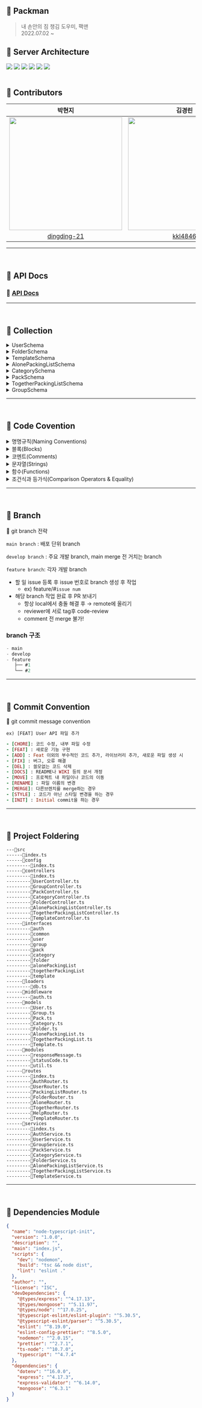 ## 🧳 Packman
> 내 손안의 짐 챙김 도우미, 팩맨  
2022.07.02 ~ 
## 🧳 Server Architecture
<img src="https://img.shields.io/badge/TypeScript-2d79c7?style=flat-square&logo=TypeScript&logoColor=white"/> <img src="https://img.shields.io/badge/Node.js-339933?style=flat-square&logo=Node.js&logoColor=white"/> <img src="https://img.shields.io/badge/Express-000000?style=flat-square&logo=Express&logoColor=white"/> <img src="https://img.shields.io/badge/MongoDB-47A248?style=flat-square&logo=MongoDB&logoColor=white"/> <img src="https://img.shields.io/badge/Mongoose-47A248?style=flat-square&logo=MongoDB&logoColor=white"/>
 <img src="https://img.shields.io/badge/AWS-232F3E?style=flat-square&logo=AmazonAWS&logoColor=white"/> <br>
</br>
## 🧳 Contributors

|           박현지                             |                            김경린                           |                            장서희                           |
| :----------------------------------------------------------: | :----------------------------------------------------------: | :----------------------------------------------------------: |
| <img src="https://user-images.githubusercontent.com/63945197/178551981-6bb59e08-226e-4541-bfc8-784142d87c68.png" width="300"/> | <img src="https://user-images.githubusercontent.com/63945197/178552234-ea3bb0e4-5128-4f09-8a34-51c3d730f41b.png" width="300"/>  | <img src="https://user-images.githubusercontent.com/63945197/178552668-9e2f1d2f-65c6-435c-b682-fe39796e64d8.png" width="300"/>  
|              [dingding-21](https://github.com/dingding-21)               |             [kkl4846](https://github.com/kkl4846)              |             [laalaa31](https://github.com/laalaa31)              |
<hr>
<br/>

## 🧳 API Docs

### 🔗 [API Docs](https://freezing-innovation-7f5.notion.site/API-0914779ec2404484acc8f63a36e272dd)

<hr>
<br/>

## 🧳 Collection
<details>
<summary>UserSchema</summary>
<div markdown="1">

```
const UserSchema = new mongoose.Schema(
  {
    email: {
      type: String,
      required: true,
    },
    nickname: {
      type: String,
    },
    profileImageId: {
      type: String,
    },
    isDeleted: {
      type: Boolean,
      default: false,
    },
  },
  {
    timestamps: true,
  },
);
```
</div>
</details>

<details>
<summary>FolderSchema</summary>
<div markdown="1">

```
const FolderSchema = new mongoose.Schema(
  {
    title: {
      type: String,
      required: true,
    },
    isAloned: {
      type: Boolean,
      required: true,
    },
    userId: {
      type: mongoose.Types.ObjectId,
      required: true,
      ref: 'User',
    },
    listNum: {
      type: Number,
      default: 0,
    },
    packingListArray: [
      {
        type: mongoose.Types.ObjectId,
        refPath: 'listModel',
      },
    ],
    listModel: {
      type: String,
      required: true,
      enum: ['AlonePackingList', 'TogetherPackingList'],
    },
  },
  { timestamps: true },
);
```
</div>
</details>

<details>
<summary>TemplateSchema</summary>
<div markdown="1">

```
const TemplateSchema = new mongoose.Schema(
  {
    title: {
      type: String,
      required: true,
    },
    categoryIdArray: [
      {
        type: mongoose.Types.ObjectId,
      },
    ],
    isAloned: {
      type: Boolean,
      required: true,
    },
    isHelped: {
      type: Boolean,
      required: true,
    },
  },
  { timestamps: true },
);

```
</div>
</details>

<details>
<summary>AlonePackingListSchema</summary>
<div markdown="1">

```
const AlonePackingListSchema = new mongoose.Schema(
  {
    title: {
      type: String,
      required: true,
    },
    isSaved: {
      type: String,
      default: false,
    },
    departureDate: {
      type: Date,
      required: true,
    },
    packTotalNum: {
      type: Number,
    },
    packRemainNum: {
      type: Number,
    },
    categoryIdArray: [
      {
        type: mongoose.Types.ObjectId,
      },
    ],
    isDeleted: {
      type: Boolean,
      default: false,
    },
    remainDay: {
      type: Number,
    },
  },
  { timestamps: true },
);
```
</div>
</details>

<details>
<summary>CategorySchema</summary>
<div markdown="1">

```
const CategorySchema = new mongoose.Schema(
  {
    name: {
      type: String,
      required: true,
    },
    packIdArray: [
      {
        type: mongoose.Types.ObjectId,
      },
    ],
  },
  { timestamps: true },
);
```
</div>
</details>

<details>
<summary>PackSchema</summary>
<div markdown="1">

```
const PackSchema = new mongoose.Schema(
  {
    name: {
      type: String,
      required: true,
    },
    isChecked: {
      type: Boolean,
      default: false,
    },
    packerId: {
      type: mongoose.Types.ObjectId,
    },
  },
  { timestamps: true },
);
```
</div>
</details>

<details>
<summary>TogetherPackingListSchema</summary>
<div markdown="1">

```
const TogetherPackingListSchema = new mongoose.Schema(
  {
    title: {
      type: String,
      required: true,
    },
    isSaved: {
      type: String,
      default: false,
    },
    departureDate: {
      type: Date,
      required: true,
    },
    packTotalNum: {
      type: Number,
    },
    packRemainNum: {
      type: Number,
    },
    groupId: {
      type: mongoose.Types.ObjectId,
    },
    categoryIdArray: [
      {
        type: mongoose.Types.ObjectId,
      },
    ],
    isDeleted: {
      type: Boolean,
      default: false,
    },
    myPackingListId: {
      type: mongoose.Types.ObjectId,
    },
    remainDay: {
      type: Number,
    },
  },
  { timestamps: true },
);
```
</div>
</details>

<details>
<summary>GroupSchema</summary>
<div markdown="1">

```
const GroupSchema = new mongoose.Schema({
  userIdArray: [
    {
      type: mongoose.Types.ObjectId,
    },
  ],
});
```
</div>
</details>
<hr>
</br>

## 🧳   Code Covention

<details>
###<summary>명명규칙(Naming Conventions)</summary>
<div markdown="1">

1. 이름으로부터 의도가 읽혀질 수 있게 쓴다.
- ex)

    ```jsx
    // bad
    function q() {
      // ...stuff...
    }
    
    // good
    function query() {
      // ..stuff..
    }
    
    ```
    
2. 오브젝트, 함수, 그리고 인스턴스에는 `camelCase`를 사용한다.
- ex)
    
    ```jsx
    // bad
    const OBJEcttsssss = {};
    const this_is_my_object = {};
    function c() {}
    
    // good
    const thisIsMyObject = {};
    function thisIsMyFunction() {}
    
    ```
    
3. 클래스나 constructor에는 `PascalCase`를 사용한다.
- ex)
    
    ```jsx
    // bad
    function user(options) {
      this.name = options.name;
    }
    
    const bad = new user({
      name: 'nope',
    });
    
    // good
    class User {
      constructor(options) {
        this.name = options.name;
      }
    }
    
    const good = new User({
      name: 'yup',
    });
    
    ```
    
4. 함수 이름은 동사 + 명사 형태로 작성한다.
ex) `postUserInformation( )`
5. 약어 사용은 최대한 지양한다.
6. 이름에 네 단어 이상이 들어가면 팀원과 상의를 거친 후 사용한다
</div>
</details>

<details>
###<summary>블록(Blocks)</summary>
<div markdown="1">

1. 복수행의 블록에는 중괄호({})를 사용한다.
- ex)
    
    ```jsx
    // bad
    if (test)
      return false;
    
    // good
    if (test) return false;
    
    // good
    if (test) {
      return false;
    }
    
    // bad
    function() { return false; }
    
    // good
    function() {
      return false;
    }
    
    ```
    
2. 복수행 블록의 `if` 와 `else` 를 이용하는 경우 `else` 는 `if` 블록 끝의 중괄호( } )와 같은 행에 위치시킨다.
- ex)
    
    ```java
    // bad
    if (test) {
      thing1();
      thing2();
    } 
    else {
      thing3();
    }
    
    // good
    if (test) {
      thing1();
      thing2();
    } else {
      thing3();
    }
    
    ```
</div>
</details>

<details>
<summary>코멘트(Comments)</summary>
<div markdown="1">

1. 복수형의 코멘트는 `/** ... */` 를 사용한다.
- ex)
    
    ```jsx
    // good
    /**
     * @param {String} tag
     * @return {Element} element
     */
    function make(tag) {
      // ...stuff...
    
      return element;
    }
    
    ```
    
2. 단일 행의 코멘트에는 `//` 을 사용하고 코멘트를 추가하고 싶은 코드의 상부에 배치한다. 그리고 코멘트의 앞에 빈 행을 넣는다.
- ex)
    
    ```jsx
    // bad
    const active = true; // is current tab
    
    // good
    // is current tab
    const active = true;
    
    // good
    function getType() {
      console.log('fetching type...');
    
      // set the default type to 'no type'
      const type = this._type || 'no type';
    
      return type;
    }
    
    ```
</div>
</details>

<details>
<summary>문자열(Strings)</summary>
<div markdown="1">

1. 문자열에는 싱크쿼트 `''` 를 사용한다.
- ex)
    
    ```jsx
    // bad
    const name = "Capt. Janeway";
    
    // good
    const name = 'Capt. Janeway';
    ```
    
2. 프로그램에서 문자열을 생성하는 경우는 문자열 연결이 아닌 `template strings`를 이용한다.
- ex)
    
    ```jsx
    // bad
    function sayHi(name) {
      return 'How are you, ' + name + '?';
    }
    
    // bad
    function sayHi(name) {
      return ['How are you, ', name, '?'].join();
    }
    
    // good
    function sayHi(name) {
      return `How are you, ${name}?`;
    }
    
    ```
</div>
</details>

<details>
<summary>함수(Functions)</summary>
<div markdown="1">

1. 화살표 함수를 사용한다.
- ex)
    
    ```jsx
     var arr1 = [1, 2, 3];
      var pow1 = arr.map(function (x) { // ES5 Not Good
        return x * x;
      });
    
      const arr2 = [1, 2, 3];
      const pow2 = arr.map(x => x * x); // ES6 Good
    ```
    
</div>
</details>

<details>
<summary>조건식과 등가식(Comparison Operators & Equality)</summary>
<div markdown="1">

1. `==` 이나 `!=` 보다 `===` 와 `!==` 을 사용한다.
2. 단축형을 사용한다.
- ex)
    
    ```jsx
    // bad
    if (name !== '') {
      // ...stuff...
    }
    
    // good
    if (name) {
      // ...stuff...
    }
    ```
    
3. 비동기 함수를 사용할 때 `Promise`함수의 사용은 지양하고 `async`, `await`를 쓰도록 한다
</div>
</details>

<hr>
</br>

## 🧳 Branch

<aside>
🌱 git branch 전략

`main branch` : 배포 단위 branch

`develop branch` : 주요 개발 branch, main merge 전 거치는 branch

`feature branch`: 각자 개발 branch

- 할 일 issue 등록 후 issue 번호로 branch 생성 후 작업
    - ex) feature/#`issue num`
- 해당 branch 작업 완료 후 PR 보내기
    - 항상 local에서 충돌 해결 후 → remote에 올리기
    - reviewer에 서로 tag후 code-review
    - comment 전 merge 불가!

 ### branch 구조

```jsx
- main
- develop
- feature
   ├── #1
   └── #2
```

</aside>
<hr>
</br>

## 🧳 Commit Convention

<aside>
👻 git commit message convention

`ex) [FEAT] User API 파일 추가` 

```ruby
- [CHORE]: 코드 수정, 내부 파일 수정
- [FEAT] : 새로운 기능 구현
- [ADD] : Feat 이외의 부수적인 코드 추가, 라이브러리 추가, 새로운 파일 생성 시
- [FIX] : 버그, 오류 해결
- [DEL] : 쓸모없는 코드 삭제
- [DOCS] : README나 WIKI 등의 문서 개정
- [MOVE] : 프로젝트 내 파일이나 코드의 이동
- [RENAME] : 파일 이름의 변경
- [MERGE]: 다른브렌치를 merge하는 경우
- [STYLE] : 코드가 아닌 스타일 변경을 하는 경우
- [INIT] : Initial commit을 하는 경우
```

</aside>
<hr>
</br>


## 🧳 Project Foldering
```
---📁src
------📄index.ts
------📁config
---------📄index.ts
------📁controllers
---------📄index.ts
---------📄UserController.ts
---------📄GroupController.ts
---------📄PackController.ts
---------📄CategoryController.ts
---------📄FolderController.ts
---------📄AlonePackingListController.ts
---------📄TogetherPackingListController.ts
---------📄TemplateController.ts
------📁interfaces
---------📁auth
---------📁common
---------📁user
---------📁group
---------📁pack
---------📁category
---------📁folder
---------📁alonePackingList
---------📁togetherPackingList
---------📁template
------📁loaders
---------📄db.ts
------📁middleware
---------📄auth.ts
------📁models
---------📄User.ts
---------📄Group.ts
---------📄Pack.ts
---------📄Category.ts
---------📄Folder.ts
---------📄AlonePackingList.ts
---------📄TogetherPackingList.ts
---------📄Template.ts
------📁modules
---------📄responseMessage.ts
---------📄statusCode.ts
---------📄util.ts
------📁routes
---------📄index.ts
---------📄AuthRouter.ts
---------📄UserRouter.ts
---------📄PackingListRouter.ts
---------📄FolderRouter.ts
---------📄AloneRouter.ts
---------📄TogetherRouter.ts
---------📄HelpRouter.ts
---------📄TemplateRouter.ts
------📁services
---------📄index.ts
---------📄AuthService.ts
---------📄UserService.ts
---------📄GroupService.ts
---------📄PackService.ts
---------📄CategoryService.ts
---------📄FolderService.ts
---------📄AlonePackingListService.ts
---------📄TogetherPackingListService.ts
---------📄TemplateService.ts
```

  
<hr>

</br>

## 🧳 Dependencies Module

```json
{
  "name": "node-typescript-init",
  "version": "1.0.0",
  "description": "",
  "main": "index.js",
  "scripts": {
    "dev": "nodemon",
    "build": "tsc && node dist",
    "lint": "eslint ."
  },
  "author": "",
  "license": "ISC",
  "devDependencies": {
    "@types/express": "^4.17.13",
    "@types/mongoose": "^5.11.97",
    "@types/node": "^17.0.25",
    "@typescript-eslint/eslint-plugin": "^5.30.5",
    "@typescript-eslint/parser": "^5.30.5",
    "eslint": "^8.19.0",
    "eslint-config-prettier": "^8.5.0",
    "nodemon": "^2.0.15",
    "prettier": "^2.7.1",
    "ts-node": "^10.7.0",
    "typescript": "^4.7.4"
  },
  "dependencies": {
    "dotenv": "^16.0.0",
    "express": "^4.17.3",
    "express-validator": "^6.14.0",
    "mongoose": "^6.3.1"
  }
}
```
